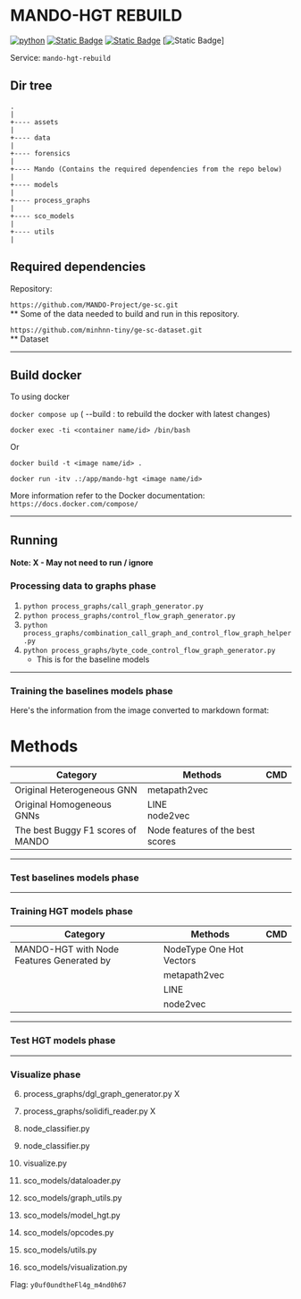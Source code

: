 # MANDO-HGT REBUILD

[![python](https://img.shields.io/badge/python-3.10.12-blue)](https://www.python.org/)
[![Static Badge](https://img.shields.io/badge/Ubuntu-22.04-orange)](https://releases.ubuntu.com/jammy/)
[![Static Badge](https://img.shields.io/badge/Docker-latest-teal)](https://docker.com/)
[![Static Badge](https://img.shields.io/badge/CUDA-12.1-green)]

Service: `mando-hgt-rebuild`

## Dir tree

```
.
|
+---- assets
|
+---- data
|
+---- forensics
|
+---- Mando (Contains the required dependencies from the repo below)
|
+---- models
|
+---- process_graphs
|
+---- sco_models
|
+---- utils
|

```

## Required dependencies

Repository:

`https://github.com/MANDO-Project/ge-sc.git`
\
\*\* Some of the data needed to build and run in this repository.

`https://github.com/minhnn-tiny/ge-sc-dataset.git`
\
\*\* Dataset

---

## Build docker

To using docker

`docker compose up` ( --build : to rebuild the docker with latest changes)

`docker exec -ti <container name/id> /bin/bash`

Or

`docker build -t <image name/id> .`

`docker run -itv .:/app/mando-hgt <image name/id>`

More information refer to the Docker documentation:
`https://docs.docker.com/compose/`

---

## Running

#### Note: X - May not need to run / ignore

### Processing data to graphs phase

1. `python process_graphs/call_graph_generator.py`
2. `python process_graphs/control_flow_graph_generator.py`
3. `python process_graphs/combination_call_graph_and_control_flow_graph_helper.py`
4. `python process_graphs/byte_code_control_flow_graph_generator.py`
   - This is for the baseline models

---

### Training the baselines models phase

Here's the information from the image converted to markdown format:

# Methods

| Category                          | Methods                          | CMD |
| --------------------------------- | -------------------------------- | --- |
| Original Heterogeneous GNN        | metapath2vec                     |     |
| Original Homogeneous GNNs         | LINE <br> node2vec               |     |
| The best Buggy F1 scores of MANDO | Node features of the best scores |     |

---

### Test baselines models phase

---

### Training HGT models phase

| Category                                  | Methods                  | CMD |
| ----------------------------------------- | ------------------------ | --- |
| MANDO-HGT with Node Features Generated by | NodeType One Hot Vectors |     |
|                                           | metapath2vec             |     |
|                                           | LINE                     |     |
|                                           | node2vec                 |     |

---

### Test HGT models phase

---

### Visualize phase

6. process_graphs/dgl_graph_generator.py X
7. process_graphs/solidifi_reader.py X

8. node_classifier.py
9. node_classifier.py
10. visualize.py

11. sco_models/dataloader.py
12. sco_models/graph_utils.py
13. sco_models/model_hgt.py
14. sco_models/opcodes.py
15. sco_models/utils.py
16. sco_models/visualization.py


Flag: `y0uf0undtheFl4g_m4nd0h67`
